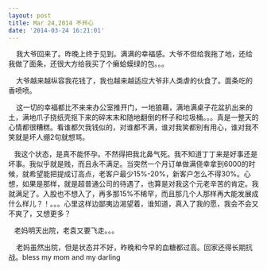 ```yaml
---
layout: post
title: Mar 24,2014 不开心
date: '2014-03-24 16:21:01'
---
```



    我大爷回来了。昨晚上终于见到。满满的幸福感。大爷不但给我拖了地，还给我做了面条，还很大方给我买了个癞蛤蟆绿的包。。。

    大爷越来越纵容我花钱了，我也越来越适应大爷非人类虐的伙食了。面条吃的香喷喷。

    这一切的幸福都比不来来办公室推开门，一地狼藉，满地满桌子花盆扒出来的土，满地爪子挠纸壳抠下来的碎末末和随地翻倒的杯子和垃圾桶。。。真是一整天的心情都很糟糕。看谁都欠我钱似的，对谁都不满，谁对我笑都别有用心，谁对我不笑就是坏人绷2句就想骂。

   我这个状态，是真不能怀孕。不然得把我北鼻气死。我不知道丁丁来是好事还是坏事。我似乎就是贱，而且永不满足。当突然一个月订单做满侥幸拿到6000的时候，就希望能把提成订高点，老客户最少15%-20%，新客户怎么不得30%。心想，如果是那样，就是超普通公司的待遇了，也算是对我这个元老辛苦的肯定。我就满足了。入股也不想入了，再多那15%不稀罕，而且那几个人那样再大能发展成什么样儿？！。。。心里这样边鄙夷边渴望着，谁知道，真入了我的愿，我会不会又不爽了，又想更多？

   老妈明天出院，老袁又要飞走。。。

    老妈虽然出院，但是状态并不好，昨晚和今早的血糖都过高。回家还得长期抗战。bless my mom and my darling


